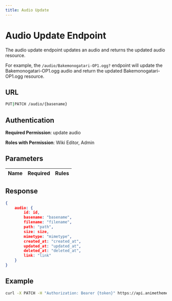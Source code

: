 ```yaml
---
title: Audio Update
---
```


# Audio Update Endpoint

The audio update endpoint updates an audio and returns the updated audio resource.

For example, the `/audio/Bakemonogatari-OP1.ogg?` endpoint will update the Bakemonogatari-OP1.ogg audio and return the updated Bakemonogatari-OP1.ogg resource.

## URL

```sh
PUT|PATCH /audio/{basename}
```

## Authentication

**Required Permission**: update audio

**Roles with Permission**: Wiki Editor, Admin

## Parameters

| Name       | Required | Rules                                  |
| :--------: | :------: | :------------------------------------- |

## Response

```json
{
    audio: {
        id: id,
        basename: "basename",
        filename: "filename",
        path: "path",
        size: size,
        mimetype: "mimetype",
        created_at: "created_at",
        updated_at: "updated_at",
        deleted_at: "deleted_at",
        link: "link"
    }
}
```

## Example

```bash
curl -X PATCH -H "Authorization: Bearer {token}" https://api.animethemes.moe/audio/Bakemonogatari-OP1.ogg
```
